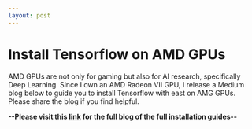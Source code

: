 ```yaml
---
layout: post
---
```


# Install Tensorflow on AMD GPUs

AMD GPUs are not only for gaming but also for AI research, specifically Deep Learning. Since I own an AMD Radeon VII GPU, I release a Medium blog below to guide you to install Tensorflow with east on AMG GPUs. Please share the blog if you find helpful. 

**--Please visit this [link](https://medium.com/analytics-vidhya/install-tensorflow-2-for-amd-gpus-87e8d7aeb812) for the full blog of the full installation guides--**
